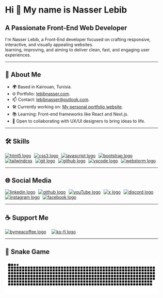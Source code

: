 <h1>Hi 👋 My name is Nasser Lebib</h1>
<h2>A Passionate Front-End Web Developer</h2>
<p>I'm Nasser Lebib, a Front-End developer focused on crafting responsive, interactive, and visually appealing websites.<br>learning, improving, and aiming to deliver clean, fast, and engaging user experiences.</p>
<hr>
<h2>📄 About Me</h2>
<ul>
    <li>🌍 Based in Kairouan, Tunisia.</li>
    <li>🌐 Portfolio: <a href="https://lebibnasser.com">lebibnasser.com</a>.</li>
    <li>📫 Contact: <a href="mailto:lebibnasser@outlook.com">lebibnasser@outlook.com</a>.</li>
    <li>🛠️ Currently working on: <a href="https://lebibnasser.com">My personal portfolio website</a>.</li>
    <li>📚 Learning: Front-end frameworks like React and Next.js.</li>
    <li>🤝 Open to collaborating with UX/UI designers to bring ideas to life.</li>
</ul>
<hr>
<h2>🛠 Skills</h2>
<div>
    <a href="https://developer.mozilla.org/en-US/docs/Web/HTML"><img src="https://skills.syvixor.com/api/icons?i=html" alt="html5 logo"/></a>
    <img width="2">
    <a href="https://developer.mozilla.org/en-US/docs/Web/CSS"><img src="https://skills.syvixor.com/api/icons?i=css3" alt="css3 logo"/></a>        
    <img width="2">
    <a href="https://developer.mozilla.org/en-US/docs/Web/JavaScript"><img src="https://skills.syvixor.com/api/icons?i=js" alt="javascript logo"/></a>
    <img width="2">
    <a href="https://getbootstrap.com"><img src="https://skills.syvixor.com/api/icons?i=bootstrap" alt="bootstrap logo"/></a>
    <img width="2">
    <a href="https://tailwindcss.com"><img src="https://skills.syvixor.com/api/icons?i=tailwindcss" alt="tailwindcss"/></a>
    <img width="2">
    <a href="https://git-scm.com"><img src="https://skills.syvixor.com/api/icons?i=git" alt="git logo"/></a>
    <img width="2">
    <a href="https://github.com"><img src="https://skills.syvixor.com/api/icons?i=github" alt="github logo"/></a>
    <img width="2">
    <a href="https://code.visualstudio.com"><img src="https://skills.syvixor.com/api/icons?i=vscode" alt="vscode logo"/></a>
    <img width="2">
    <a href="https://www.jetbrains.com/webstorm"><img src="https://skills.syvixor.com/api/icons?i=webstorm" alt="webstorm logo"/></a>
</div>
<hr>
<h2>🌐 Social Media</h2>
<div>
    <a href="https://linkedin.com/in/lebibnasser"><img src="https://skills.syvixor.com/api/icons?i=linkedin" alt="linkedin logo"/></a>
    <img width="2">
    <a href="https://github.com/lebibnasser"><img src="https://skills.syvixor.com/api/icons?i=github" alt="github logo"/></a>
    <img width="2">
    <a href="https://youtube.com/@lebibnasserx"><img src="https://skills.syvixor.com/api/icons?i=youtube" alt="youTube logo"/></a>
    <img width="2">
    <a href="https://x.com/lebibnasser"><img src="https://skills.syvixor.com/api/icons?i=x" alt="x logo"/></a>
    <img width="2">
    <a href="https://discord.gg/38q3tVq5wd"><img src="https://skills.syvixor.com/api/icons?i=discord" alt="discord logo"/></a>
    <img width="2">
    <a href="https://instagram.com/lebibnasser"><img src="https://skills.syvixor.com/api/icons?i=instagram" alt="instagram logo"/></a>
    <img width="2">
    <a href="https://facebook.com/lebibnasserx"><img src="https://skills.syvixor.com/api/icons?i=facebook" alt="facebook logo"/></a>
</div>
<hr>
<h2>☕ Support Me</h3>
<div>
    <a href="https://buymeacoffee.com/lebibnasser"><img src="https://cdn.buymeacoffee.com/buttons/v2/default-yellow.png" height="60" width="252" alt="bymeacoffee logo"/></a>
    <img width="10"><img>
    <a href="https://ko-fi.com/lebibnasser"><img src="https://storage.ko-fi.com/cdn/kofi3.png?v=3" height="60" width="252" alt="ko-fi logo"/></a>
</div>
<hr>
<h2>🐍 Snake Game</h2>
<picture>
  <source media="(prefers-color-scheme: dark)" srcset="https://raw.githubusercontent.com/platane/platane/output/github-contribution-grid-snake-dark.svg">
  <source media="(prefers-color-scheme: light)" srcset="https://raw.githubusercontent.com/platane/platane/output/github-contribution-grid-snake.svg">
  <img alt="github contribution grid snake animation" src="https://raw.githubusercontent.com/platane/platane/output/github-contribution-grid-snake.svg">
</picture>

